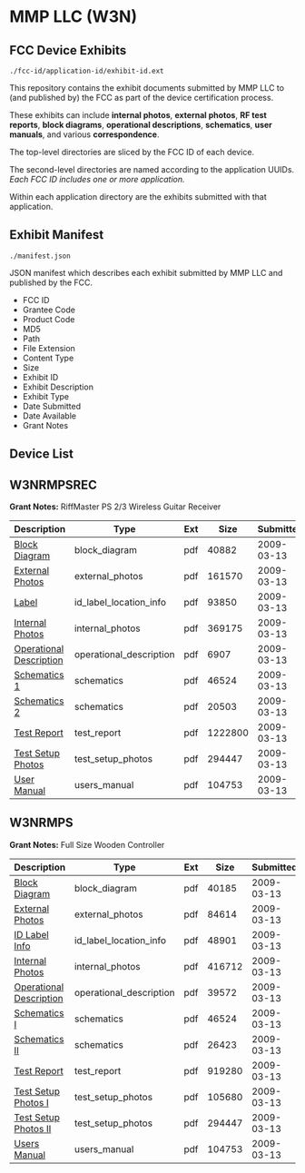 # MMP LLC (W3N)
## FCC Device Exhibits

```
./fcc-id/application-id/exhibit-id.ext
```

This repository contains the exhibit documents submitted by MMP LLC to (and published by) the FCC as part of the device certification process.

These exhibits can include **internal photos**, **external photos**, **RF test reports**, **block diagrams**, **operational descriptions**, **schematics**, **user manuals**, and various **correspondence**.

The top-level directories are sliced by the FCC ID of each device.

The second-level directories are named according to the application UUIDs. *Each FCC ID includes one or more application.*

Within each application directory are the exhibits submitted with that application. 

## Exhibit Manifest

```
./manifest.json
```

JSON manifest which describes each exhibit submitted by MMP LLC and published by the FCC.

- FCC ID
- Grantee Code
- Product Code
- MD5
- Path
- File Extension
- Content Type
- Size
- Exhibit ID
- Exhibit Description
- Exhibit Type
- Date Submitted
- Date Available
- Grant Notes

## Device List
## W3NRMPSREC
**Grant Notes:** RiffMaster PS 2/3 Wireless Guitar Receiver

| Description | Type | Ext | Size | Submitted | Available |
| ----------- | ---- | --- | ---- | --------- | --------- |
| [Block Diagram](W3NRMPSREC/b61c75788e95c66a69acd7a968f7b79b/1080320.pdf) | block_diagram | pdf | 40882 | 2009-03-13 | 2009-03-13 |
| [External Photos](W3NRMPSREC/b61c75788e95c66a69acd7a968f7b79b/1080321.pdf) | external_photos | pdf | 161570 | 2009-03-13 | 2009-03-13 |
| [Label](W3NRMPSREC/b61c75788e95c66a69acd7a968f7b79b/1080318.pdf) | id_label_location_info | pdf | 93850 | 2009-03-13 | 2009-03-13 |
| [Internal Photos](W3NRMPSREC/b61c75788e95c66a69acd7a968f7b79b/1080322.pdf) | internal_photos | pdf | 369175 | 2009-03-13 | 2009-03-13 |
| [Operational Description](W3NRMPSREC/b61c75788e95c66a69acd7a968f7b79b/1080323.pdf) | operational_description | pdf | 6907 | 2009-03-13 | 2009-03-13 |
| [Schematics 1](W3NRMPSREC/b61c75788e95c66a69acd7a968f7b79b/1080308.pdf) | schematics | pdf | 46524 | 2009-03-13 | 2009-03-13 |
| [Schematics 2](W3NRMPSREC/b61c75788e95c66a69acd7a968f7b79b/1080324.pdf) | schematics | pdf | 20503 | 2009-03-13 | 2009-03-13 |
| [Test Report](W3NRMPSREC/b61c75788e95c66a69acd7a968f7b79b/1080326.pdf) | test_report | pdf | 1222800 | 2009-03-13 | 2009-03-13 |
| [Test Setup Photos](W3NRMPSREC/b61c75788e95c66a69acd7a968f7b79b/1080310.pdf) | test_setup_photos | pdf | 294447 | 2009-03-13 | 2009-03-13 |
| [User Manual](W3NRMPSREC/b61c75788e95c66a69acd7a968f7b79b/1080317.pdf) | users_manual | pdf | 104753 | 2009-03-13 | 2009-03-13 |
## W3NRMPS
**Grant Notes:** Full Size Wooden Controller

| Description | Type | Ext | Size | Submitted | Available |
| ----------- | ---- | --- | ---- | --------- | --------- |
| [Block Diagram](W3NRMPS/6826cc9d8049bdddfc904ca770e476f8/1080312.pdf) | block_diagram | pdf | 40185 | 2009-03-13 | 2009-03-13 |
| [External Photos](W3NRMPS/6826cc9d8049bdddfc904ca770e476f8/1080313.pdf) | external_photos | pdf | 84614 | 2009-03-13 | 2009-03-13 |
| [ID Label Info](W3NRMPS/6826cc9d8049bdddfc904ca770e476f8/1080307.pdf) | id_label_location_info | pdf | 48901 | 2009-03-13 | 2009-03-13 |
| [Internal Photos](W3NRMPS/6826cc9d8049bdddfc904ca770e476f8/1080314.pdf) | internal_photos | pdf | 416712 | 2009-03-13 | 2009-03-13 |
| [Operational Description](W3NRMPS/6826cc9d8049bdddfc904ca770e476f8/1080315.pdf) | operational_description | pdf | 39572 | 2009-03-13 | 2009-03-13 |
| [Schematics I](W3NRMPS/6826cc9d8049bdddfc904ca770e476f8/1080308.pdf) | schematics | pdf | 46524 | 2009-03-13 | 2009-03-13 |
| [Schematics II](W3NRMPS/6826cc9d8049bdddfc904ca770e476f8/1080316.pdf) | schematics | pdf | 26423 | 2009-03-13 | 2009-03-13 |
| [Test Report](W3NRMPS/6826cc9d8049bdddfc904ca770e476f8/1080311.pdf) | test_report | pdf | 919280 | 2009-03-13 | 2009-03-13 |
| [Test Setup Photos I](W3NRMPS/6826cc9d8049bdddfc904ca770e476f8/1080309.pdf) | test_setup_photos | pdf | 105680 | 2009-03-13 | 2009-03-13 |
| [Test Setup Photos II](W3NRMPS/6826cc9d8049bdddfc904ca770e476f8/1080310.pdf) | test_setup_photos | pdf | 294447 | 2009-03-13 | 2009-03-13 |
| [Users Manual](W3NRMPS/6826cc9d8049bdddfc904ca770e476f8/1080317.pdf) | users_manual | pdf | 104753 | 2009-03-13 | 2009-03-13 |

